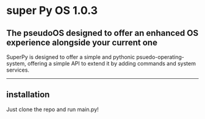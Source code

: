 # super Py OS 1.0.3
## The pseudoOS designed to offer an enhanced OS experience alongside your current one

SuperPy is designed to offer a simple and pythonic psuedo-operating-system, offering a simple API to extend it by adding
commands and system services.

-----

## installation

Just clone the repo and run main.py!
